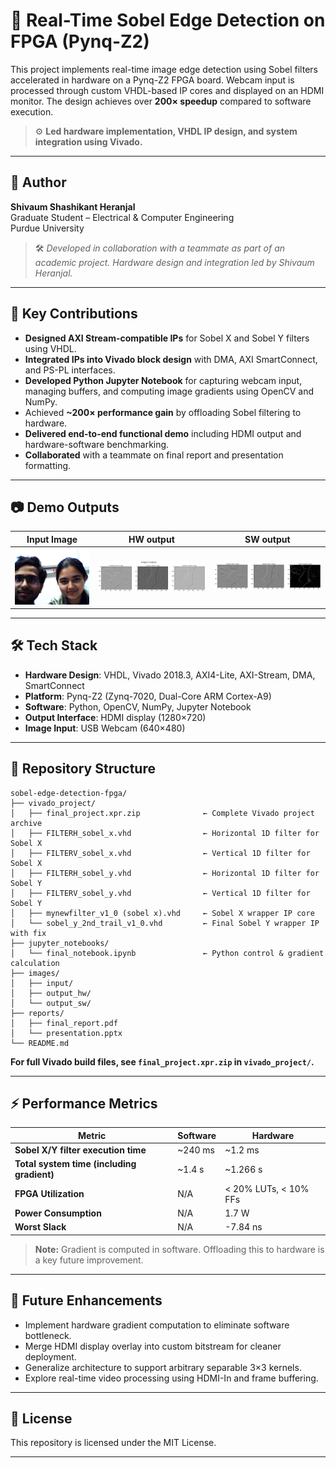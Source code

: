 # 🔲 Real-Time Sobel Edge Detection on FPGA (Pynq-Z2)

This project implements real-time image edge detection using Sobel filters accelerated in hardware on a Pynq-Z2 FPGA board. Webcam input is processed through custom VHDL-based IP cores and displayed on an HDMI monitor. The design achieves over **200× speedup** compared to software execution.

> ⚙️ **Led hardware implementation, VHDL IP design, and system integration using Vivado.**

---

## 👤 Author

**Shivaum Shashikant Heranjal**  
Graduate Student – Electrical & Computer Engineering  
Purdue University  

> 🛠️ *Developed in collaboration with a teammate as part of an academic project. Hardware design and integration led by Shivaum Heranjal.*

---

## 🧠 Key Contributions

- **Designed AXI Stream-compatible IPs** for Sobel X and Sobel Y filters using VHDL.
- **Integrated IPs into Vivado block design** with DMA, AXI SmartConnect, and PS-PL interfaces.
- **Developed Python Jupyter Notebook** for capturing webcam input, managing buffers, and computing image gradients using OpenCV and NumPy.
- Achieved **~200× performance gain** by offloading Sobel filtering to hardware.
- **Delivered end-to-end functional demo** including HDMI output and hardware-software benchmarking.
- **Collaborated** with a teammate on final report and presentation formatting.

---

## 📷 Demo Outputs

| Input Image | HW output | SW output |
|-------------|--------------|-----------|
| ![Input](images/input/input.jpg) | ![HW](images/output_hw/HW_outputs.png) | ![SW](images/output_sw/SW_outputs.png) | 

---

## 🛠️ Tech Stack

- **Hardware Design**: VHDL, Vivado 2018.3, AXI4-Lite, AXI-Stream, DMA, SmartConnect
- **Platform**: Pynq-Z2 (Zynq-7020, Dual-Core ARM Cortex-A9)
- **Software**: Python, OpenCV, NumPy, Jupyter Notebook
- **Output Interface**: HDMI display (1280×720)
- **Image Input**: USB Webcam (640×480)

---

## 📂 Repository Structure

```
sobel-edge-detection-fpga/
├── vivado_project/
│   ├── final_project.xpr.zip              ← Complete Vivado project archive
│   ├── FILTERH_sobel_x.vhd                ← Horizontal 1D filter for Sobel X
│   ├── FILTERV_sobel_x.vhd                ← Vertical 1D filter for Sobel X
│   ├── FILTERH_sobel_y.vhd                ← Horizontal 1D filter for Sobel Y
│   ├── FILTERV_sobel_y.vhd                ← Vertical 1D filter for Sobel Y
│   ├── mynewfilter_v1_0 (sobel x).vhd     ← Sobel X wrapper IP core
│   └── sobel_y_2nd_trail_v1_0.vhd         ← Final Sobel Y wrapper IP with fix
├── jupyter_notebooks/
│   └── final_notebook.ipynb               ← Python control & gradient calculation
├── images/
│   ├── input/                             
│   ├── output_hw/
│   └── output_sw/
├── reports/
│   ├── final_report.pdf
│   └── presentation.pptx
└── README.md
```

**For full Vivado build files, see `final_project.xpr.zip` in `vivado_project/`.**

---

## ⚡ Performance Metrics

| **Metric**                                | **Software** | **Hardware**                  |
|-------------------------------------------|--------------|-------------------------------|
| **Sobel X/Y filter execution time**       | ~240 ms      | ~1.2 ms                       |
| **Total system time (including gradient)**| ~1.4 s       | ~1.266 s                      |
| **FPGA Utilization**                      | N/A          | < 20% LUTs, < 10% FFs         |
| **Power Consumption**                     | N/A          | 1.7 W                         |
| **Worst Slack**                           | N/A          | -7.84 ns                      |

> **Note:** Gradient is computed in software. Offloading this to hardware is a key future improvement.


---

## 🔭 Future Enhancements

- Implement hardware gradient computation to eliminate software bottleneck.
- Merge HDMI display overlay into custom bitstream for cleaner deployment.
- Generalize architecture to support arbitrary separable 3×3 kernels.
- Explore real-time video processing using HDMI-In and frame buffering.

---

## 📄 License

This repository is licensed under the MIT License.

---
